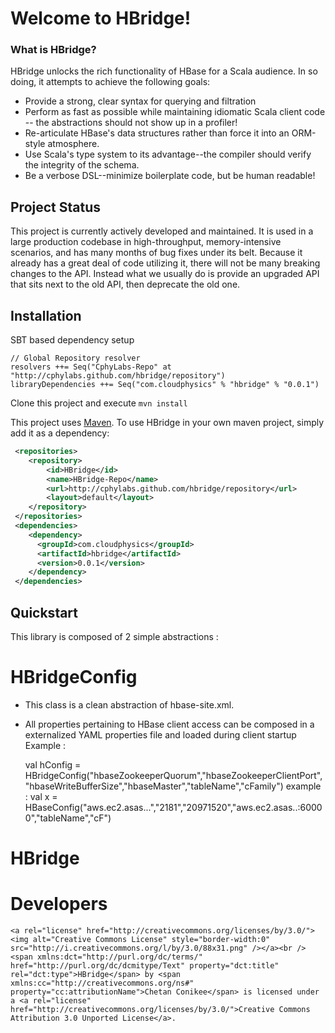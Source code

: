 # Welcome to HBridge!

### What is HBridge?

HBridge unlocks the rich functionality of HBase for a Scala audience. In so doing, it attempts to achieve the following goals:

* Provide a strong, clear syntax for querying and filtration
* Perform as fast as possible while maintaining idiomatic Scala client code -- the abstractions should not show up in a profiler!
* Re-articulate HBase's data structures rather than force it into an ORM-style atmosphere.
* Use Scala's type system to its advantage--the compiler should verify the integrity of the schema.
* Be a verbose DSL--minimize boilerplate code, but be human readable!

## Project Status
This project is currently actively developed and maintained.  It is used in a large production codebase in high-throughput, memory-intensive scenarios, and has many months of bug fixes under its belt.  Because it already has a great deal of code utilizing it, there will not be many breaking changes to the API.  Instead what we usually do is provide an upgraded API that sits next to the old API, then deprecate the old one.

## Installation

SBT based dependency setup
```
// Global Repository resolver
resolvers ++= Seq("CphyLabs-Repo" at "http://cphylabs.github.com/hbridge/repository")
libraryDependencies ++= Seq("com.cloudphysics" % "hbridge" % "0.0.1")
```

Clone this project and execute
```mvn install```

This project uses [Maven](http://maven.apache.org/ "Apache Maven"). To use HBridge in your own maven project, simply add it as a dependency:

```xml
 <repositories>
    <repository>
        <id>HBridge</id>
        <name>HBridge-Repo</name>
        <url>http://cphylabs.github.com/hbridge/repository</url>
        <layout>default</layout>
    </repository>
 </repositories>
 <dependencies>
    <dependency>
      <groupId>com.cloudphysics</groupId>
      <artifactId>hbridge</artifactId>
      <version>0.0.1</version>
    </dependency>
 </dependencies>
```

## Quickstart


This library is composed of 2 simple abstractions :

# HBridgeConfig
  * This class is a clean abstraction of hbase-site.xml.
  * All properties pertaining to HBase client access can be composed in a externalized YAML properties file and loaded during client startup
    Example :

    val hConfig = HBridgeConfig("hbaseZookeeperQuorum","hbaseZookeeperClientPort","hbaseWriteBufferSize","hbaseMaster","tableName","cFamily")
    example : val x = HBaseConfig("aws.ec2.asas...","2181","20971520","aws.ec2.asas..:60000","tableName","cF")



# HBridge


# Developers
```license
<a rel="license" href="http://creativecommons.org/licenses/by/3.0/"><img alt="Creative Commons License" style="border-width:0" src="http://i.creativecommons.org/l/by/3.0/88x31.png" /></a><br /><span xmlns:dct="http://purl.org/dc/terms/" href="http://purl.org/dc/dcmitype/Text" property="dct:title" rel="dct:type">HBridge</span> by <span xmlns:cc="http://creativecommons.org/ns#" property="cc:attributionName">Chetan Conikee</span> is licensed under a <a rel="license" href="http://creativecommons.org/licenses/by/3.0/">Creative Commons Attribution 3.0 Unported License</a>.
```